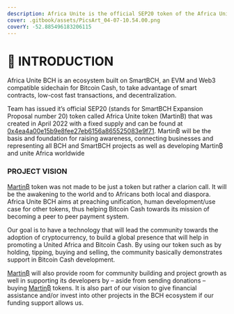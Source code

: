 ```yaml
---
description: Africa Unite is the official SEP20 token of the Africa Unite development team.
cover: .gitbook/assets/PicsArt_04-07-10.54.00.png
coverY: -52.885496183206115
---
```


# 🎉 INTRODUCTION

Africa Unite BCH is an ecosystem built on SmartBCH, an EVM and Web3 compatible sidechain for Bitcoin Cash, to take advantage of smart contracts, low-cost fast transactions, and decentralization.&#x20;

Team has issued it’s official SEP20 (stands for SmartBCH Expansion Proposal number 20) token called Africa Unite token (MartinB) that was created in April 2022 with a fixed supply and can be found at [0x4ea4a00e15b9e8fee27eb6156a865525083e9f71](https://www.smartscan.cash/address/0x4ea4a00e15b9e8fee27eb6156a865525083e9f71). Martin₿ will be the basis and foundation for raising awareness, connecting businesses and representing all BCH and SmartBCH projects as well as developing Martin₿ and unite Africa worldwide



### PROJECT VISION

[Martin₿](https://www.smartscan.cash/address/0x4ea4a00e15b9e8fee27eb6156a865525083e9f71) token was not made to be just a token but rather a clarion call. It will be the awakening to the world and to Africans both local and diaspora. Africa Unite BCH aims at preaching unification, human development/use case for other tokens, thus helping Bitcoin Cash towards its mission of becoming a peer to peer payment system.&#x20;

Our goal is to have a technology that will lead the community towards the adoption of cryptocurrency, to build a global presence that will help in promoting a United Africa and Bitcoin Cash. By using our token such as by holding, tipping, buying and selling, the community basically demonstrates support in Bitcoin Cash development.&#x20;

[Martin₿](https://www.smartscan.cash/address/0x4ea4a00e15b9e8fee27eb6156a865525083e9f71) will also provide room for community building and project growth as well in supporting its developers by – aside from sending donations – buying [Martin₿](https://www.smartscan.cash/address/0x4ea4a00e15b9e8fee27eb6156a865525083e9f71) tokens. It is also part of our vision to give financial assistance and/or invest into other projects in the BCH ecosystem if our funding support allows us.




